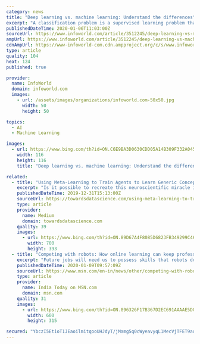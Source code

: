 ```yaml
---
category: news
title: "Deep learning vs. machine learning: Understand the differences"
excerpt: "A classification problem is a supervised learning problem that asks for a choice between two or more classes, usually providing probabilities for each class. Leaving out neural networks and deep learning, which require a much higher level of computing resources, the most common algorithms are Naive Bayes, Decision Tree, Logistic Regression ..."
publishedDateTime: 2020-01-06T11:03:00Z
sourceUrl: https://www.infoworld.com/article/3512245/deep-learning-vs-machine-learning-understand-the-differences.html
ampUrl: https://www.infoworld.com/article/3512245/deep-learning-vs-machine-learning-understand-the-differences.amp.html
cdnAmpUrl: https://www-infoworld-com.cdn.ampproject.org/c/s/www.infoworld.com/article/3512245/deep-learning-vs-machine-learning-understand-the-differences.amp.html
type: article
quality: 104
heat: 124
published: true

provider:
  name: InfoWorld
  domain: infoworld.com
  images:
    - url: /assets/images/organizations/infoworld.com-50x50.jpg
      width: 50
      height: 50

topics:
  - AI
  - Machine Learning

images:
  - url: https://www.bing.com/th?id=ON.C6E9BA3D0630CDD05A14B309F332A045
    width: 116
    height: 116
    title: "Deep learning vs. machine learning: Understand the differences"

related:
  - title: "Using Meta-Learning to Train Agents to Learn Generic Concepts"
    excerpt: "Is it possible to recreate this neuroscientific miracle in artificial intelligence(AI) agents? Last year, researchers from OpenAI published a paper proposing a technique for concept learning based on a deep learning method known as energy functions. Energy-Based Models are a class of deep learning algorithms that focus on capturing dependencies ..."
    publishedDateTime: 2019-12-31T15:13:00Z
    sourceUrl: https://towardsdatascience.com/using-meta-learning-to-train-agents-to-learn-generic-concepts-b8378022b1f7
    type: article
    provider:
      name: Medium
      domain: towardsdatascience.com
    quality: 39
    images:
      - url: https://www.bing.com/th?id=ON.89D67A4F8085D6823FB349299C46BC02
        width: 700
        height: 393
  - title: "Competing with robots: How online learning can keep professionals winning in the future"
    excerpt: "Future jobs will need us to possess skills that robots do not. How can we compete with robots and come out winning? Upskilling and online learning can help us with the answers."
    publishedDateTime: 2020-01-09T09:57:09Z
    sourceUrl: https://www.msn.com/en-in/news/other/competing-with-robots-how-online-learning-can-keep-professionals-winning-in-the-future/ar-BBYMh6X
    type: article
    provider:
      name: India Today on MSN.com
      domain: msn.com
    quality: 31
    images:
      - url: https://www.bing.com/th?id=ON.896326F17B367D2EC691AAAAE5D0CE29
        width: 600
        height: 315

secured: "YbczI5EtioT1JEaoilmitqooUHJdyT/jMamg5q0cWyeavyqL1MecVjTFET9aqo8dd72QjgG7YDtuAioNb37EmYB3Wg2J6q3ZbhcARaqlrtfkxxXv7md+zlV3Jsk9LuWvQa9xBK7TP7U7q2+dAXZCUdC7XMVdtBPywwM45Vs33IawC+HUac52rqMctbnLNHXLQtID+3ZzRoQ9ZcBIwfOAQGdt0qFE3huNP52mkBu25YovyQpkUPOIZfdc9KwugCwK3+InAO8jbea4RMDcNVqrAg==;51HG2KP5PpK4vKhJn7iozA=="
---
```


